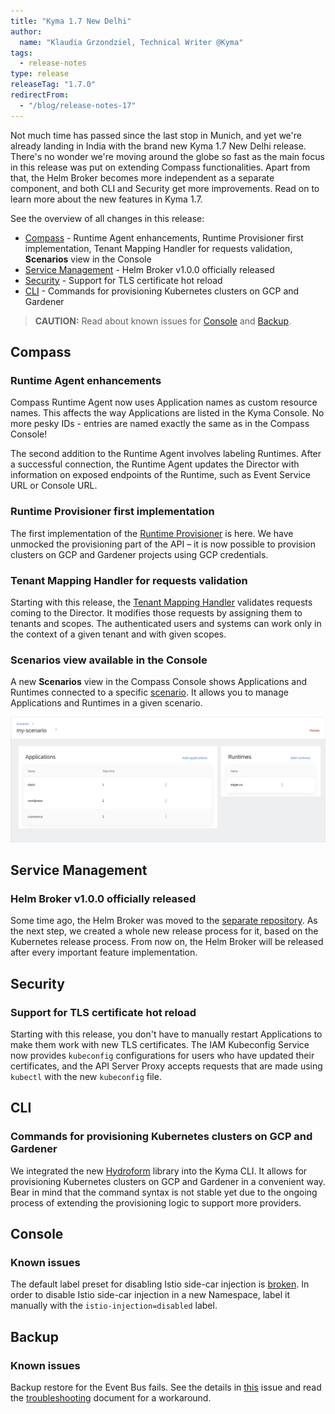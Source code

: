 ```yaml
---
title: "Kyma 1.7 New Delhi"
author:
  name: "Klaudia Grzondziel, Technical Writer @Kyma"
tags:
  - release-notes
type: release
releaseTag: "1.7.0"
redirectFrom:
  - "/blog/release-notes-17"
---
```


Not much time has passed since the last stop in Munich, and yet we're already landing in India with the brand new Kyma 1.7 New Delhi release. There's no wonder we're moving around the globe so fast as the main focus in this release was put on extending Compass functionalities. Apart from that, the Helm Broker becomes more independent as a separate component, and both CLI and Security get more improvements. Read on to learn more about the new features in Kyma 1.7.

<!-- overview -->

See the overview of all changes in this release:
- [Compass](#compass) - Runtime Agent enhancements, Runtime Provisioner first implementation, Tenant Mapping Handler for requests validation, **Scenarios** view in the Console
- [Service Management](#service-management) - Helm Broker v1.0.0 officially released
- [Security](#security) - Support for TLS certificate hot reload
- [CLI](#cli) - Commands for provisioning Kubernetes clusters on GCP and Gardener

>**CAUTION:** Read about known issues for [Console](#console) and [Backup](#backup).

## Compass

### Runtime Agent enhancements

Compass Runtime Agent now uses Application names as custom resource names. This affects the way Applications are listed in the Kyma Console. No more pesky IDs - entries are named exactly the same as in the Compass Console!

The second addition to the Runtime Agent involves labeling Runtimes. After a successful connection, the Runtime Agent updates the Director with information on exposed endpoints of the Runtime, such as Event Service URL or Console URL.

### Runtime Provisioner first implementation

The first implementation of the [Runtime Provisioner](https://kyma-project.io/docs/1.7/components/compass/#architecture-components-runtime-provisioner) is here. We have unmocked the provisioning part of the API – it is now possible to provision clusters on GCP and Gardener projects using GCP credentials.

### Tenant Mapping Handler for requests validation

Starting with this release, the [Tenant Mapping Handler](https://github.com/kyma-incubator/compass/blob/master/docs/architecture/authentication-and-authorization.md#tenant-mapping-handler) validates requests coming to the Director. It modifies those requests by assigning them to tenants and scopes. The authenticated users and systems can work only in the context of a given tenant and with given scopes.

### Scenarios view available in the Console

A new **Scenarios** view in the Compass Console shows Applications and Runtimes connected to a specific [scenario](https://kyma-project.io/docs/1.7/components/compass/#architecture-basic-architecture-scenarios). It allows you to manage Applications and Runtimes in a given scenario.

![Details view](./details-view.png)


## Service Management

### Helm Broker v1.0.0 officially released

Some time ago, the Helm Broker was moved to the [separate repository](https://github.com/kyma-project/helm-broker). As the next step, we created a whole new release process for it, based on the Kubernetes release process. From now on, the Helm Broker will be released after every important feature implementation.


## Security

### Support for TLS certificate hot reload

Starting with this release, you don't have to manually restart Applications to make them work with new TLS certificates. The IAM Kubeconfig Service now provides `kubeconfig` configurations for users who have updated their certificates, and the API Server Proxy accepts requests that are made using `kubectl` with the new `kubeconfig` file.


## CLI

### Commands for provisioning Kubernetes clusters on GCP and Gardener

We integrated the new [Hydroform](https://github.com/kyma-incubator/hydroform) library into the Kyma CLI. It allows for provisioning Kubernetes clusters on GCP and Gardener in a convenient way. Bear in mind that the command syntax is not stable yet due to the ongoing process of extending the provisioning logic to support more providers.

## Console

### Known issues

The default label preset for disabling Istio side-car injection is [broken](https://github.com/kyma-project/console/issues/1352). In order to disable Istio side-car injection in a new Namespace, label it manually with the `istio-injection=disabled` label.

## Backup

### Known issues

Backup restore for the Event Bus fails. See the details in [this](https://github.com/kyma-project/kyma/issues/5942) issue and read the [troubleshooting](https://kyma-project.io/docs/1.7/components/backup#troubleshooting-restore-troubleshooting-eventing-not-working) document for a workaround. 
